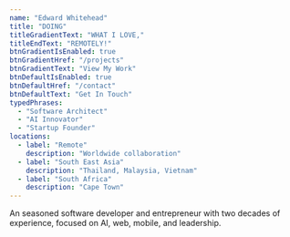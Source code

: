 ```yaml
---
name: "Edward Whitehead"
title: "DOING"
titleGradientText: "WHAT I LOVE,"
titleEndText: "REMOTELY!"
btnGradientIsEnabled: true
btnGradientHref: "/projects"
btnGradientText: "View My Work"
btnDefaultIsEnabled: true
btnDefaultHref: "/contact"
btnDefaultText: "Get In Touch"
typedPhrases:
  - "Software Architect"
  - "AI Innovator"
  - "Startup Founder"
locations:
  - label: "Remote"
    description: "Worldwide collaboration"
  - label: "South East Asia"
    description: "Thailand, Malaysia, Vietnam"
  - label: "South Africa"
    description: "Cape Town"
---
```


An seasoned software developer and entrepreneur with two decades of experience, focused on AI, web, mobile, and leadership.
